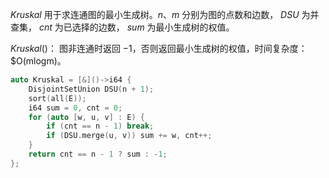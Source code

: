 $Kruskal$ 用于求连通图的最小生成树。$n、m$ 分别为图的点数和边数， $DSU$ 为并查集， $cnt$ 为已选择的边数， $sum$ 为最小生成树的权值。

$Kruskal()$： 图非连通时返回 $-1$，否则返回最小生成树的权值，时间复杂度： $O(mlogm)。

```c++
auto Kruskal = [&]()->i64 {
    DisjointSetUnion DSU(n + 1);
    sort(all(E));
    i64 sum = 0, cnt = 0;
    for (auto [w, u, v] : E) {
        if (cnt == n - 1) break;
        if (DSU.merge(u, v)) sum += w, cnt++;
    }
    return cnt == n - 1 ? sum : -1;
};
```

